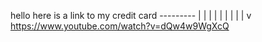 hello here is a link to my credit card ---------
                                               |
                                               |
                                               |
                                               |
                                               |
                                               |
                                               |
                                               |
                                               |
                                               v
                            https://www.youtube.com/watch?v=dQw4w9WgXcQ
